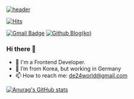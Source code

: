[![header]()](https://www.notion.so/HoSoo-Lee-01e214c28f6b4fe3b8ffea19b9afc374)


[![Hits](https://hits.seeyoufarm.com/api/count/incr/badge.svg?url=https%3A%2F%2Fgithub.com%2Fde24world%2Fhit-counter&count_bg=%2379C83D&title_bg=%23555555&icon=&icon_color=%23E7E7E7&title=Visitor&edge_flat=false)](https://hits.seeyoufarm.com)

[![Gmail Badge](https://img.shields.io/badge/Gmail-D14836?style=flat&logo=Gmail&logoColor=white)](mailto:de24world@gmail.com) 
[![Github Blog(ko)](https://img.shields.io/badge/Github%20Blog-8b949e?style=flat&logo=Github&logoColor=white)](https://de24world.github.io/)

<!-- [![Linkedin Badge](https://img.shields.io/badge/Linkedin-004b7c?style=flat&logo=Linkedin&logoColor=white)](https://www.linkedin.com/in/hosoolee/)  -->
<!-- [![Xing Badge](https://img.shields.io/badge/Xing-0698A0?style=flat&logo=Xing&logoColor=white)](https://www.xing.com/profile/HoSoo_Lee/cv)  -->
<!-- [![Notion Profile(ko)](https://img.shields.io/badge/Notion%20Profile(ko)-111111?style=flat&logo=Notion&logoColor=white)](https://www.notion.so/ef46c4866d714249b4d814dd3e3d0b9a) -->
<!-- [![Notion Profile(en)](https://img.shields.io/badge/Notion%20Profile(en)-111111?style=flat&logo=Notion&logoColor=white)](https://www.notion.so/HoSoo-Lee-01e214c28f6b4fe3b8ffea19b9afc374)
 -->
### Hi there 👋

- 🔭 I'm a Frontend Developer.
- 🌱 I’m from Korea, but working in Germany
- 📫 How to reach me: de24world@gmail.com

<!--
**de24world/de24world** is a ✨ _special_ ✨ repository because its `README.md` (this file) appears on your GitHub profile.

Here are some ideas to get you started:

- 🔭 I’m currently working on ...
- 🌱 I’m currently learning ...
- 👯 I’m looking to collaborate on ...
- 🤔 I’m looking for help with ...
- 💬 Ask me about ...
- 📫 How to reach me: ...
- 😄 Pronouns: ...
- ⚡ Fun fact: ...
-->


[![Anurag's GitHub stats](https://github-readme-stats.vercel.app/api?username=de24world)](https://github.com/anuraghazra/github-readme-stats)




